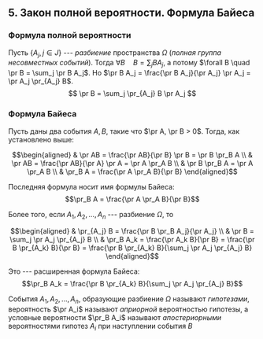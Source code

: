 ## 5. Закон полной вероятности. Формула Байеса ##

### Формула полной вероятности ###
Пусть $\{ A_j, j\in J\}$ --- *разбиение* пространства $\Omega$
(*полная группа несовместных событий*).
Тогда
$\forall B \quad B = \sum_j B A_j$, а потому
$\forall B \quad \pr B = \sum_j \pr B A_j$.
Но $\pr B A_j = \frac{\pr B A_j}{\pr A_j} \pr A_j = \pr A_j \pr_{A_j} B$.
$$ \pr B = \sum_j \pr_{A_j} B \pr A_j $$

### Формула Байеса ###
Пусть даны два события $A, B$, такие что $\pr A, \pr B > 0$.
Тогда, как установлено выше:

$$\begin{aligned}
& \pr AB = \frac{\pr AB}{\pr B} \pr B = \pr B \pr_B A \\
& \pr AB = \frac{\pr AB}{\pr A} \pr A = \pr A \pr_A B \\
& \pr B \pr_B A = \pr A \pr_A B \\
& \pr_B A = \frac{\pr A \pr_A B}{\pr B}
\end{aligned}$$

Последняя формула носит имя формулы Байеса: $$\pr_B A = \frac{\pr A \pr_A B}{\pr B}$$

Более того, если $A_1, A_2, \ldots, A_n$ --- разбиение $\Omega$, то

$$\begin{aligned}
& \pr_{A_j} B = \frac{\pr B \pr_B A_j}{\pr A_j} \\
& \pr B   = \sum_j \pr A_j \pr_{A_j} B \\
& \pr_B A_k = \frac{\pr A_k B}{\pr B} = \frac{\pr B \pr_{A_k} B}{\pr B} = \frac{\pr B \pr_{A_k} B}{\sum_j \pr A_j \pr_{A_j} B}
\end{aligned}$$

Это --- расширенная формула Байеса: $$\pr_B A_k = \frac{\pr B \pr_{A_k} B}{\sum_j \pr A_j \pr_{A_j} B}$$


События $A_1, A_2, \ldots, A_n$, образующие разбиение $\Omega$
называют *гипотезами*, вероятность $\pr A_i$ называют *априорной* вероятностью гипотезы,
а условные вероятности $\pr_B A_i$ называют *апостериорными* вероятностями гипотез $A_i$
при наступлении события $B$
